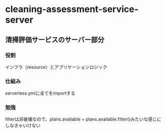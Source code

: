 # cleaning-assessment-service-server
## 清掃評価サービスのサーバー部分
### 役割
インフラ（resource）とアプリケーションロジック

### 仕組み
serverless.ymlに全てをimportする

### 勉強
filterは非破壊なので、plans.available = plans.available.filter()みたいな感じにしなきゃいけない
